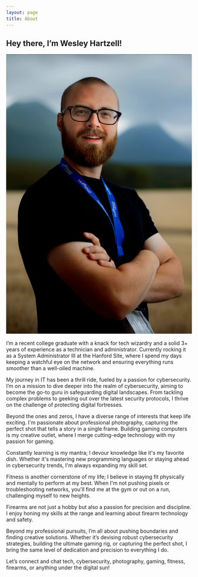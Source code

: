 ```yaml
---
layout: page
title: About
---
```


## Hey there, I’m Wesley Hartzell!

![Image](assets/about_me.jpg)

I’m a recent college graduate with a knack for tech wizardry and a solid 3+ years of experience as a technician and administrator. Currently rocking it as a System Administrator III at the Hanford Site, where I spend my days keeping a watchful eye on the network and ensuring everything runs smoother than a well-oiled machine.

My journey in IT has been a thrill ride, fueled by a passion for cybersecurity. I’m on a mission to dive deeper into the realm of cybersecurity, aiming to become the go-to guru in safeguarding digital landscapes. From tackling complex problems to geeking out over the latest security protocols, I thrive on the challenge of protecting digital fortresses.

Beyond the ones and zeros, I have a diverse range of interests that keep life exciting. I'm passionate about professional photography, capturing the perfect shot that tells a story in a single frame. Building gaming computers is my creative outlet, where I merge cutting-edge technology with my passion for gaming.

Constantly learning is my mantra; I devour knowledge like it's my favorite dish. Whether it's mastering new programming languages or staying ahead in cybersecurity trends, I'm always expanding my skill set.

Fitness is another cornerstone of my life; I believe in staying fit physically and mentally to perform at my best. When I'm not pushing pixels or troubleshooting networks, you'll find me at the gym or out on a run, challenging myself to new heights.

Firearms are not just a hobby but also a passion for precision and discipline. I enjoy honing my skills at the range and learning about firearm technology and safety.

Beyond my professional pursuits, I’m all about pushing boundaries and finding creative solutions. Whether it’s devising robust cybersecurity strategies, building the ultimate gaming rig, or capturing the perfect shot, I bring the same level of dedication and precision to everything I do.

Let’s connect and chat tech, cybersecurity, photography, gaming, fitness, firearms, or anything under the digital sun!